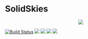 # SolidSkies
<div style="text-align:center"><img src ="https://cdn.discordapp.com/attachments/491639754752786432/545015408621518898/Artboard_2.png" /></div>

[![Build Status](https://img.shields.io/travis/com/MatrixDevTeam/SolidSkies.svg?style=flat-square)](https://travis-ci.com/MatrixDevTeam/SolidSkies)
![](https://img.shields.io/github/last-commit/MatrixDevTeam/SolidSkies.svg?style=popout-square)
![](https://img.shields.io/github/stars/MatrixDevTeam/SolidSkies.svg?label=stars&style=popout-square)
[![](https://img.shields.io/discord/491638768831299584.svg?label=Join%20us%20on%20Discord&style=popout-square)](https://matrixdevteam.ml/discord)
![](https://img.shields.io/github/license/matrixdevteam/Solidskies.svg?style=popout-square)
